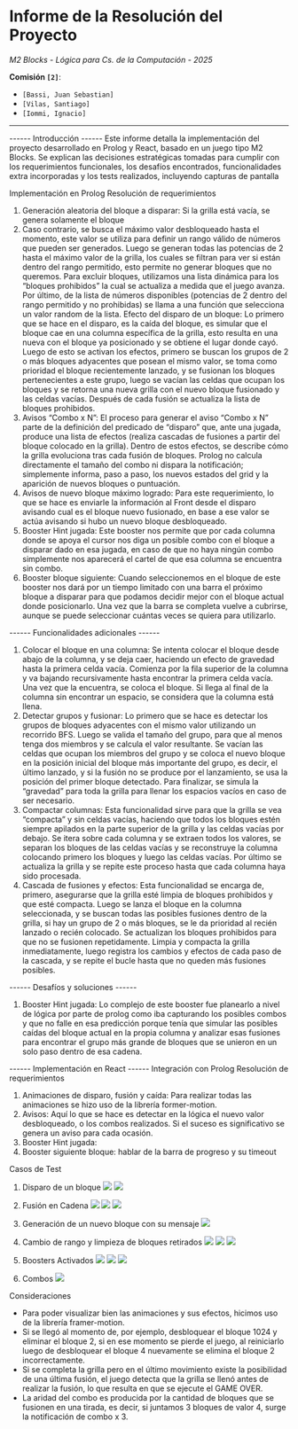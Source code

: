 # Informe de la Resolución del Proyecto
*M2 Blocks - Lógica para Cs. de la Computación - 2025*

**Comisión `[2]`**:
- `[Bassi, Juan Sebastian]`
- `[Vilas, Santiago]`
- `[Iommi, Ignacio]`
---


------ Introducción ------
Este informe detalla la implementación del proyecto desarrollado en Prolog y React, basado en un juego tipo M2 Blocks. Se explican las decisiones estratégicas tomadas para cumplir con los requerimientos funcionales, los desafíos encontrados, funcionalidades extra incorporadas y los tests realizados, incluyendo capturas de pantalla

Implementación en Prolog
Resolución de requerimientos
1. Generación aleatoria del bloque a disparar: Si la grilla está vacía, se genera solamente el bloque 
2. Caso contrario, se busca el máximo valor desbloqueado hasta el momento, este valor se utiliza para definir un rango válido de números que pueden ser generados. Luego se generan todas las potencias de 2 hasta el máximo valor de la grilla, los cuales se filtran para ver si están dentro del rango permitido, esto permite no generar bloques que no queremos. Para excluir bloques, utilizamos una lista dinámica para los “bloques prohibidos” la cual se actualiza a medida que el juego avanza. Por último, de la lista de números disponibles (potencias de 2 dentro del rango permitido y no prohibidas) se llama a una función que selecciona un valor random de la lista. 
Efecto del disparo de un bloque: Lo primero que se hace en el disparo, es la caída del bloque, es simular que el bloque cae en una columna específica de la grilla, esto resulta en una nueva con el bloque ya posicionado y se obtiene el lugar donde cayó. Luego de esto se activan los efectos, primero se buscan los grupos de 2 o más bloques adyacentes que posean el mismo valor, se toma como prioridad el bloque recientemente lanzado, y se fusionan los bloques pertenecientes a este grupo, luego se vacían las celdas que ocupan los bloques y se retorna una nueva grilla con el nuevo bloque fusionado y las celdas vacías. Después de cada fusión se actualiza la lista de bloques prohibidos.
3. Avisos “Combo x N”: El proceso para generar el aviso “Combo x N” parte de la definición del predicado de “disparo” que, ante una jugada, produce una lista de efectos (realiza cascadas de fusiones a partir del bloque colocado en la grilla).
Dentro de estos efectos, se describe cómo la grilla evoluciona tras cada fusión de bloques. Prolog no calcula directamente el tamaño del combo ni dispara la notificación; simplemente informa, paso a paso, los nuevos estados del grid y la aparición de nuevos bloques o puntuación. 
4. Avisos de nuevo bloque máximo logrado: Para este requerimiento, lo que se hace es enviarle la información al Front desde el disparo avisando cual es el bloque nuevo fusionado, en base a ese valor se actúa avisando si hubo un nuevo bloque desbloqueado.
5. Booster Hint jugada: Este booster nos permite que por cada columna donde se apoya el cursor nos diga un posible combo con el bloque a disparar dado en esa jugada, en caso de que no haya ningún combo simplemente nos aparecerá el cartel de que esa columna se encuentra sin combo.
6. Booster bloque siguiente: Cuando seleccionemos en el bloque de este booster nos dará por un tiempo limitado con una barra el próximo bloque a disparar para que podamos decidir mejor con el bloque actual donde posicionarlo. Una vez que la barra se completa vuelve a cubrirse, aunque se puede seleccionar cuántas veces se quiera para utilizarlo.

------ Funcionalidades adicionales ------

1. Colocar el bloque en una columna: Se intenta colocar el bloque desde abajo de la columna, y se deja caer, haciendo un efecto de gravedad hasta la primera celda vacía. Comienza por la fila superior de la columna y va bajando recursivamente hasta encontrar la primera celda vacía. Una vez que la encuentra, se coloca el bloque. Si llega al final de la columna sin encontrar un espacio, se considera que la columna está llena. 
2. Detectar grupos y fusionar: Lo primero que se hace es detectar los grupos de bloques adyacentes con el mismo valor utilizando un recorrido BFS. Luego se valida el tamaño del grupo, para que al menos tenga dos miembros y se calcula el valor resultante. Se vacían las celdas que ocupan los miembros del grupo y se coloca el nuevo bloque en la posición inicial del bloque más importante del grupo, es decir, el último lanzado, y si la fusión no se produce por el lanzamiento, se usa la posición del primer bloque detectado. Para finalizar, se simula la “gravedad” para toda la grilla para llenar los espacios vacíos en caso de ser necesario.
3. Compactar columnas: Esta funcionalidad sirve para que la grilla se vea “compacta” y sin celdas vacías, haciendo que todos los bloques estén siempre apilados en la parte superior de la grilla y las celdas vacías por debajo. Se itera sobre cada columna y se extraen todos los valores, se separan los bloques de las celdas vacías y se reconstruye la columna colocando primero los bloques y luego las celdas vacías. Por último se actualiza la grilla y se repite este proceso hasta que cada columna haya sido procesada.
4. Cascada de fusiones y efectos: Esta funcionalidad se encarga de, primero, asegurarse que la grilla esté limpia de bloques prohibidos y que esté compacta. Luego se lanza el bloque en la columna seleccionada, y se buscan todas las posibles fusiones dentro de la grilla, si hay un grupo de 2 o más bloques, se le da prioridad al recién lanzado o recién colocado. Se actualizan los bloques prohibidos para que no se fusionen repetidamente. Limpia y compacta la grilla inmediatamente, luego registra los cambios y efectos de cada paso de la cascada, y se repite el bucle hasta que no queden más fusiones posibles.


------ Desafíos y soluciones ------
1. Booster Hint jugada: Lo complejo de este booster fue planearlo a nivel de lógica por parte de prolog como iba capturando los posibles combos y que no falle en esa predicción porque tenía que simular las posibles caídas del bloque actual en la propia columna y analizar esas fusiones para encontrar el grupo más grande de bloques que se unieron en un solo paso dentro de esa cadena. 







------ Implementación en React ------
Integración con Prolog
Resolución de requerimientos
1. Animaciones de disparo, fusión y caída: Para realizar todas las animaciones se hizo uso de la librería former-motion.
2. Avisos: Aquí lo que se hace es detectar en la lógica el nuevo valor desbloqueado, o los combos realizados. Si el suceso es significativo se genera un aviso para cada ocasión.
3. Booster Hint jugada:
4. Booster siguiente bloque: hablar de la barra de progreso y su timeout


Casos de Test
1. Disparo de un bloque
![](.images/image9.png)
![](./images/image2.png)

2. Fusión en Cadena
![](./images/image8.png)
![](./images/image12.png)
![](./images/image7.png)


3. Generación de un nuevo bloque con su mensaje
![](./images/image5.png)

4. Cambio de rango y limpieza de bloques retirados
![](./images/image3.png)
![](./images/image4.png)
![](./images/image10-1.png)

5. Boosters Activados
![](./images/image1.png)
![](./images/image15.jpg)
![](./images/image16.jpg)

6. Combos
![](./images/image6.png)

Consideraciones
- Para poder visualizar bien las animaciones y sus efectos, hicimos uso de la librería framer-motion.
- Si se llegó al momento de, por ejemplo, desbloquear el bloque 1024 y eliminar el bloque 2, si en ese momento se pierde el juego, al reiniciarlo luego de desbloquear el bloque 4 nuevamente se elimina el bloque 2 incorrectamente.
- Si se completa la grilla pero en el último movimiento existe la posibilidad de una última fusión, el juego detecta que la grilla se llenó antes de realizar la fusión, lo que resulta en que se ejecute el GAME OVER.
- La aridad del combo es producida por la cantidad de bloques que se fusionen en una tirada, es decir, si juntamos 3 bloques de valor 4, surge la notificación de combo x 3.
